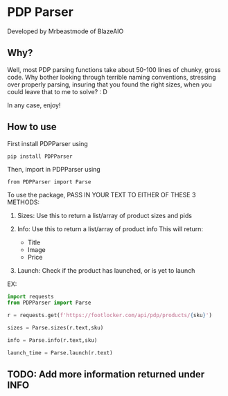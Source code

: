 # PDP Parser

Developed by Mrbeastmode of BlazeAIO

## Why?
Well, most PDP parsing functions take about 50-100 lines of chunky, gross code.
Why bother looking through terrible naming conventions, stressing over properly parsing,
insuring that you found the right sizes, when you could leave that to me to solve? : D

In any case, enjoy!

## How to use
First install PDPParser using
```
pip install PDPParser
````

Then, import in PDPParser using
```
from PDPParser import Parse
```
To use the package,
PASS IN YOUR TEXT TO EITHER OF THESE 3 METHODS:

  1. Sizes: Use this to return a list/array of product sizes and pids

  2. Info: Use this to return a list/array of product info
    This will return:
        - Title
        - Image
        - Price

  3. Launch: Check if the product has launched, or is yet to launch


EX:
```python
import requests
from PDPParser import Parse

r = requests.get(f'https://footlocker.com/api/pdp/products/{sku}')

sizes = Parse.sizes(r.text,sku)

info = Parse.info(r.text,sku)

launch_time = Parse.launch(r.text)
```



## TODO: Add more information returned under INFO
